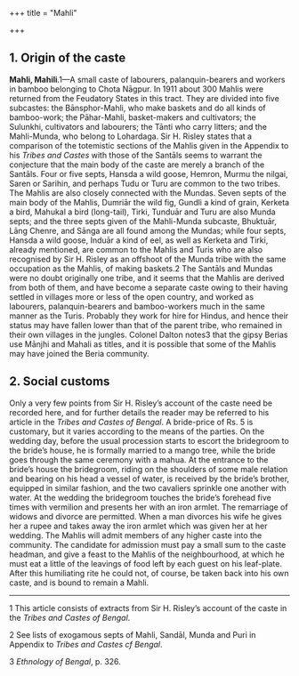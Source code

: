 +++
title = "Mahli"

+++


## 1. Origin of the caste

**Mahli, Mahili**.1—A small caste of labourers, palanquin-bearers and workers in bamboo belonging to Chota Nāgpur. In 1911 about 300 Mahlis were returned from the Feudatory States in this tract. They are divided into five subcastes: the Bānsphor-Mahli, who make baskets and do all kinds of bamboo-work; the Pāhar-Mahli, basket-makers and cultivators; the Sulunkhi, cultivators and labourers; the Tānti who carry litters; and the Mahli-Munda, who belong to Lohardaga. Sir H. Risley states that a comparison of the totemistic sections of the Mahlis given in the Appendix to his *Tribes and Castes* with those of the Santāls seems to warrant the conjecture that the main body of the caste are merely a branch of the Santāls. Four or five septs, Hansda a wild goose, Hemron, Murmu the nilgai, Saren or Sarihin, and perhaps Tudu or Turu are common to the two tribes. The Mahlis are also closely connected with the Mundas. Seven septs of the main body of the Mahlis, Dumriār the wild fig, Gundli a kind of grain, Kerketa a bird, Mahukal a bird \(long-tail\), Tirki, Tunduār and Turu are also Munda septs; and the three septs given of the Mahli-Munda subcaste, Bhuktuār, Lāng Chenre, and Sānga are all found among the Mundas; while four septs, Hansda a wild goose, Induār a kind of eel, as well as Kerketa and Tirki, already mentioned, are common to the Mahlis and Turis who are also recognised by Sir H. Risley as an offshoot of the Munda tribe with the same occupation as the Mahlis, of making baskets.2 The Santāls and Mundas were no doubt originally one tribe, and it seems that the Mahlis are derived from both of them, and have become a separate caste owing to their having settled in villages more or less of the open country, and worked as labourers, palanquin-bearers and bamboo-workers much in the same manner as the Turis. Probably they work for hire for Hindus, and hence their status may have fallen lower than that of the parent tribe, who remained in their own villages in the jungles. Colonel Dalton notes3 that the gipsy Berias use Mānjhi and Mahali as titles, and it is possible that some of the Mahlis may have joined the Beria community. 



## 2. Social customs

Only a very few points from Sir H. Risley’s account of the caste need be recorded here, and for further details the reader may be referred to his article in the *Tribes and Castes of Bengal*. A bride-price of Rs. 5 is customary, but it varies according to the means of the parties. On the wedding day, before the usual procession starts to escort the bridegroom to the bride’s house, he is formally married to a mango tree, while the bride goes through the same ceremony with a mahua. At the entrance to the bride’s house the bridegroom, riding on the shoulders of some male relation and bearing on his head a vessel of water, is received by the bride’s brother, equipped in similar fashion, and the two cavaliers sprinkle one another with water. At the wedding the bridegroom touches the bride’s forehead five times with vermilion and presents her with an iron armlet. The remarriage of widows and divorce are permitted. When a man divorces his wife he gives her a rupee and takes away the iron armlet which was given her at her wedding. The Mahlis will admit members of any higher caste into the community. The candidate for admission must pay a small sum to the caste headman, and give a feast to the Mahlis of the neighbourhood, at which he must eat a little of the leavings of food left by each guest on his leaf-plate. After this humiliating rite he could not, of course, be taken back into his own caste, and is bound to remain a Mahli. 



* * *

1 This article consists of extracts from Sir H. Risley’s account of the caste in the *Tribes and Castes of Bengal*. 

2 See lists of exogamous septs of Mahli, Sandāl, Munda and Puri in Appendix to *Tribes and Castes cf Bengal*. 

3 *Ethnology of Bengal*, p. 326. 



